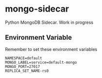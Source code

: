 # mongo-sidecar
Python MongoDB Sidecar. Work in progress

## Environment Variable
Remember to set these environment variables
```
NAMESPACE=default
MONGO_LABEL=service=default-mongo
MONGO_PORT=27017
REPLICA_SET_NAME-rs0
```